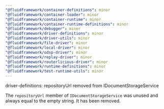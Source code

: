 ```yaml
---
"@fluidframework/container-definitions": minor
"@fluidframework/container-loader": minor
"@fluidframework/container-runtime": minor
"@fluidframework/container-runtime-definitions": minor
"@fluidframework/debugger": minor
"@fluidframework/driver-definitions": minor
"@fluidframework/driver-utils": minor
"@fluidframework/file-driver": minor
"@fluidframework/local-driver": minor
"@fluidframework/odsp-driver": minor
"@fluidframework/replay-driver": minor
"@fluidframework/routerlicious-driver": minor
"@fluidframework/runtime-definitions": minor
"@fluidframework/test-runtime-utils": minor
---
```


driver-definitions: repositoryUrl removed from IDocumentStorageService

The `repositoryUrl` member of `IDocumentStorageService` was unused and always equal to the empty string. It has been removed.
